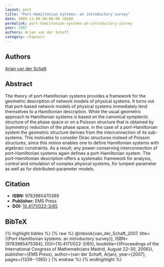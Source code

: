 ```yaml
---
layout: post
title: "Port-Hamiltonian systems: an introductory survey"
date: 2009-11-09 00:00:00 +0100
permalink: port-hamiltonian-systems-an-introductory-survey
year: 2007
authors: Arjan van der Schaft
category: chapters
---
```

 
## Authors
[Arjan van der Schaft](authors/arjan-van-der-schaft)
 
## Abstract
The theory of port-Hamiltonian systems provides a framework for the geometric description of network models of physical systems. It turns out that port-based network models of physical systems immediately lend themselves to a Hamiltonian description. While the usual geometric approach to Hamiltonian systems is based on the canonical symplectic structure of the phase space or on a Poisson structure that is obtained by (symmetry) reduction of the phase space, in the case of a port-Hamiltonian system the geometric structure derives from the interconnection of its sub-systems. This motivates to consider Dirac structures instead of Poisson structures, since this notion enables one to define Hamiltonian systems with algebraic constraints. As a result, any power-conserving interconnection of port-Hamiltonian systems again defines a port-Hamiltonian system. The port-Hamiltonian description offers a systematic framework for analysis, control and simulation of complex physical systems, for lumped-parameter as well as for distributed-parameter models.
 
## Citation
- **ISBN:** 9783985470389
- **Publisher:** EMS Press
- **DOI:** [10.4171/022-3/65](https://doi.org/10.4171/022-3/65)
 
## BibTeX
{% highlight bibtex %}
{% raw %}
@inbook{van_der_Schaft_2007,
  title={{Port-Hamiltonian systems: an introductory survey}},
  ISBN={9783985475384},
  DOI={10.4171/022-3/65},
  booktitle={{Proceedings of the International Congress of Mathematicians Madrid, August 22–30, 2006}},
  publisher={EMS Press},
  author={van der Schaft, Arjan},
  year={2007},
  pages={1339--1365}
}
{% endraw %}
{% endhighlight %}
 
